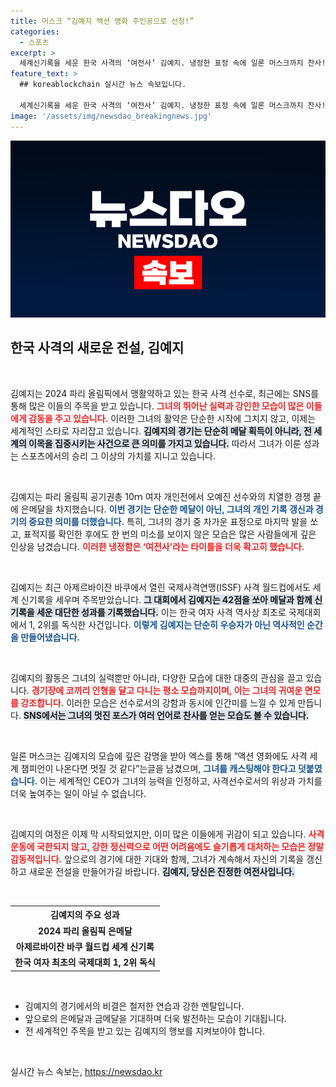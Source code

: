 ```yaml
---
title: 머스크 “김예지 액션 영화 주인공으로 선정!”
categories:
  - 스포츠
excerpt: >
  세계신기록을 세운 한국 사격의 ‘여전사’ 김예지. 냉정한 표정 속에 일론 머스크까지 찬사! 그녀의 경기 영상이 SNS를 뜨겁게 달구며, 올림픽에서의 활약이 기대된다. 김예지의 매력에 빠져보세요!
feature_text: >
  ## koreablockchain 실시간 뉴스 속보입니다.

  세계신기록을 세운 한국 사격의 ‘여전사’ 김예지. 냉정한 표정 속에 일론 머스크까지 찬사! 그녀의 경기 영상이 SNS를 뜨겁게 달구며, 올림픽에서의 활약이 기대된다. 김예지의 매력에 빠져보세요!
image: '/assets/img/newsdao_breakingnews.jpg'
---
```


<p><img src="/assets/img/newsdao_breakingnews.jpg" alt="koreablockchain 속보" /></p>

<h2 data-ke-size="size26">한국 사격의 새로운 전설, 김예지</h2>

<p data-ke-size="size16">&nbsp;</p>

<p>김예지는 2024 파리 올림픽에서 맹활약하고 있는 한국 사격 선수로, 최근에는 SNS를 통해 많은 이들의 주목을 받고 있습니다. <b><span style="color: #ee2323;">그녀의 뛰어난 실력과 강인한 모습이 많은 이들에게 감동을 주고 있습니다.</span></b> 이러한 그녀의 활약은 단순한 시작에 그치지 않고, 이제는 세계적인 스타로 자리잡고 있습니다. <b><span style="background-color: #21538527;">김예지의 경기는 단순히 메달 획득이 아니라, 전 세계의 이목을 집중시키는 사건으로 큰 의미를 가지고 있습니다.</span></b> 따라서 그녀가 이룬 성과는 스포츠에서의 승리 그 이상의 가치를 지니고 있습니다. </p>

<p data-ke-size="size16">&nbsp;</p>

<p>김예지는 파리 올림픽 공기권총 10ｍ 여자 개인전에서 오예진 선수와의 치열한 경쟁 끝에 은메달을 차지했습니다. <b><span style="color: #1a5490;">이번 경기는 단순한 메달이 아닌, 그녀의 개인 기록 갱신과 경기의 중요한 의미를 더했습니다.</span></b> 특히, 그녀의 경기 중 차가운 표정으로 마지막 발을 쏘고, 표적지를 확인한 후에도 한 번의 미소를 보이지 않은 모습은 많은 사람들에게 깊은 인상을 남겼습니다. <b><span style="color: #ee2323;">이러한 냉정함은 ‘여전사’라는 타이틀을 더욱 확고히 했습니다.</span></b></p>

<p data-ke-size="size16">&nbsp;</p>

<p>김예지는 최근 아제르바이잔 바쿠에서 열린 국제사격연맹(ISSF) 사격 월드컵에서도 세계 신기록을 세우며 주목받았습니다. <b><span style="background-color: #21538527;">그 대회에서 김예지는 42점을 쏘아 메달과 함께 신기록을 세운 대단한 성과를 기록했습니다.</span></b> 이는 한국 여자 사격 역사상 최초로 국제대회에서 1, 2위를 독식한 사건입니다. <b><span style="color: #1a5490;">이렇게 김예지는 단순히 우승자가 아닌 역사적인 순간을 만들어냈습니다.</span></b></p>

<p data-ke-size="size16">&nbsp;</p>

<p>김예지의 활동은 그녀의 실력뿐만 아니라, 다양한 모습에 대한 대중의 관심을 끌고 있습니다. <b><span style="color: #ee2323;">경기장에 코끼리 인형을 달고 다니는 평소 모습까지이며, 이는 그녀의 귀여운 면모를 강조합니다.</span></b> 이러한 모습은 선수로서의 강함과 동시에 인간미를 느낄 수 있게 만듭니다. <b><span style="background-color: #21538527;">SNS에서는 그녀의 멋진 포스가 여러 언어로 찬사를 얻는 모습도 볼 수 있습니다.</span></b></p>

<p data-ke-size="size16">&nbsp;</p>

<p>일론 머스크는 김예지의 모습에 깊은 감명을 받아 엑스를 통해 “액션 영화에도 사격 세계 챔피언이 나온다면 멋질 것 같다”는글을 남겼으며, <b><span style="color: #1a5490;">그녀를 캐스팅해야 한다고 덧붙였습니다.</span></b> 이는 세계적인 CEO가 그녀의 능력을 인정하고, 사격선수로서의 위상과 가치를 더욱 높여주는 일이 아닐 수 없습니다. </p>

<p data-ke-size="size16">&nbsp;</p>

<p>김예지의 여정은 이제 막 시작되었지만, 이미 많은 이들에게 귀감이 되고 있습니다. <b><span style="color: #ee2323;">사격 운동에 국한되지 않고, 강한 정신력으로 어떤 어려움에도 슬기롭게 대처하는 모습은 정말 감동적입니다.</span></b> 앞으로의 경기에 대한 기대와 함께, 그녀가 계속해서 자신의 기록을 갱신하고 새로운 전설을 만들어가길 바랍니다. <b><span style="background-color: #21538527;">김예지, 당신은 진정한 여전사입니다.</span></b></p>

<p data-ke-size="size16">&nbsp;</p> 

<table style="width: 100%;">
    <tr>
        <th style="text-align: center;">김예지의 주요 성과</th>
    </tr>
    <tr>
        <td style="text-align: center; height: 17px;"><b>2024 파리 올림픽 은메달</b></td>
    </tr>
    <tr>
        <td style="text-align: center; height: 17px;"><b>아제르바이잔 바쿠 월드컵 세계 신기록</b></td>
    </tr>
    <tr>
        <td style="text-align: center; height: 17px;"><b>한국 여자 최초의 국제대회 1, 2위 독식</b></td>
    </tr>
</table>

<p data-ke-size="size16">&nbsp;</p>

<ul>
    <li>김예지의 경기에서의 비결은 철저한 연습과 강한 멘탈입니다.</li>
    <li>앞으로의 은메달과 금메달을 기대하며 더욱 발전하는 모습이 기대됩니다.</li>
    <li>전 세계적인 주목을 받고 있는 김예지의 행보를 지켜보아야 합니다.</li>
</ul> 

<p data-ke-size="size16">&nbsp;</p>
실시간 뉴스 속보는, <a href="https://newsdao.kr" rel="dofollow">https://newsdao.kr</a>



